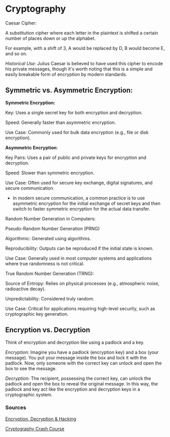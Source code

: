 # Cryptography

Caesar Cipher:

A substitution cipher where each letter in the plaintext is shifted a certain number of places down or up the alphabet.

For example, with a shift of 3, A would be replaced by D, B would become E, and so on.

*Historical Use:* Julius Caesar is believed to have used this cipher to encode his private messages, though it's worth noting that this is a simple and easily breakable form of encryption by modern standards.

## Symmetric vs. Asymmetric Encryption:

**Symmetric Encryption:**

Key: Uses a single secret key for both encryption and decryption.

Speed: Generally faster than asymmetric encryption.

Use Case: Commonly used for bulk data encryption (e.g., file or disk encryption).

**Asymmetric Encryption**:

Key Pairs: Uses a pair of public and private keys for encryption and decryption.

Speed: Slower than symmetric encryption.

Use Case: Often used for secure key exchange, digital signatures, and secure communication.

- In modern secure communication, a common practice is to use asymmetric encryption for the initial exchange of secret keys and then switch to faster symmetric encryption for the actual data transfer.

Random Number Generation in Computers:

Pseudo-Random Number Generation (PRNG)

Algorithmic: Generated using algorithms.

Reproducibility: Outputs can be reproduced if the initial state is known.

Use Case: Generally used in most computer systems and applications where true randomness is not critical.

True Random Number Generation (TRNG):

Source of Entropy: Relies on physical processes (e.g., atmospheric noise, radioactive decay).

Unpredictability: Considered truly random.

Use Case: Critical for applications requiring high-level security, such as cryptographic key generation.

## Encryption vs. Decryption

Think of encryption and decryption like using a padlock and a key.

*Encryption:* Imagine you have a padlock (encryption key) and a box (your message). You put your message inside the box and lock it with the padlock. Now, only someone with the correct key can unlock and open the box to see the message.

*Decryption:* The recipient, possessing the correct key, can unlock the padlock and open the box to reveal the original message. In this way, the padlock and key act like the encryption and decryption keys in a cryptographic system.

### Sources

[Encryption, Decryption & Hacking](https://www.khanacademy.org/computing/computers-and-internet/xcae6f4a7ff015e7d:online-data-security/xcae6f4a7ff015e7d:data-encryption-techniques/a/encryption-decryption-and-code-cracking)

[Cryptography Crash Course](https://www.youtube.com/watch?v=jhXCTbFnK8o)
